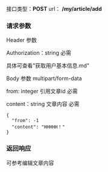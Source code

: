 接口类型：**POST**		url： **/my/article/add**



### 请求参数

Header 参数

Authorization：string  必需

具体可查看"获取用户基本信息.md"



Body 参数	multipart/form-data

from:	integer	引用文章id	必需

content：string 	文章内容	必需

```
{
  "from": -1
  "content": "HHHHH！"
}
```



### 返回响应

可参考编辑文章内容
